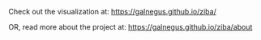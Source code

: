 Check out the visualization at: https://galnegus.github.io/ziba/

OR, read more about the project at: https://galnegus.github.io/ziba/about
